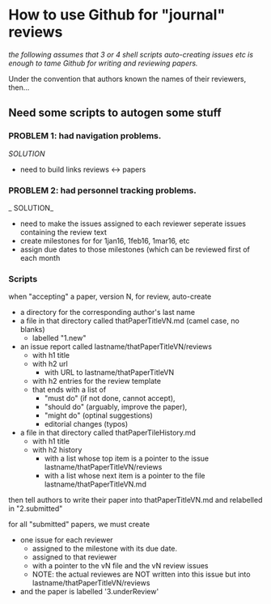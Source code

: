 # How to use Github for "journal" reviews

_the following assumes that 3 or 4 shell scripts auto-creating issues etc is enough to tame Github for writing and reviewing papers._


Under the convention that authors known the names of their reviewers, then...

## Need some scripts to autogen some stuff

### PROBLEM 1: had navigation problems. 

_SOLUTION_

+ need to build links reviews <-> papers

### PROBLEM 2:  had personnel tracking problems. 

_ SOLUTION_

+ need to make the issues assigned to each reviewer seperate issues containing the review text
+ create milestones for for 1jan16, 1feb16, 1mar16, etc
+ assign due dates to those milestones (which can be reviewed first of each month

### Scripts

when "accepting" a paper, version N, for review, auto-create

- a directory for the corresponding author's last name
- a file in that directory called thatPaperTitleVN.md (camel case, no blanks)
    - labelled "1.new"
- an issue report called lastname/thatPaperTitleVN/reviews
    - with h1 title
    - with h2 url 
        - with URL to lastname/thatPaperTitleVN
    - with h2 entries for the review template
    - that ends with a list of 
        - "must do" (if not done, cannot accept), 
        - "should do" (arguably, improve the paper), 
        - "might do" (optinal suggestions)
        - editorial changes (typos)
- a file in that directory called thatPaperTileHistory.md
    - with h1 title
    - with h2 history
        - with a list whose top item is a pointer to the issue lastname/thatPaperTitleVN/reviews
        - with a list whose next item is a pointer to the file lastname/thatPaperTitleVN.md

then tell authors to write their paper into thatPaperTitleVN.md and relabelled in "2.submitted"

for all "submitted" papers, we must create

- one issue for each reviewer
    - assigned to the milestone with its due date.
    - assigned to that reviewer
    - with a pointer to the vN file and the vN review issues
    - NOTE: the actual reviewes are NOT written into this issue but into lastname/thatPaperTitleVN/reviews
- and the paper is labelled '3.underReview'

